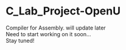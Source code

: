 # C_Lab_Project-OpenU
 Compiler for Assembly. will update later  
 Need to start working on it soon...  
 Stay tuned!
